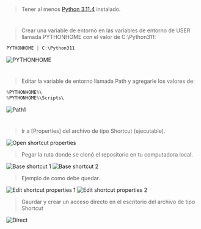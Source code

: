 #

> Tener al menos [Python 3.11.4](https://www.python.org/downloads/) instalado.

#

> Crear una variable de entorno en las variables de entorno de USER llamada PYTHONHOME con el valor de C:\Python311:

```powershell
PYTHONHOME | C:\Python311
```

![PYTHONHOME](https://i.ibb.co/KyYHjP0/awasd.png)

#

> Editar la variable de entorno llamada Path y agregarle los valores de:

```powershell
%PYTHONHOME%\
%PYTHONHOME%\Scripts\
```

![Path1](https://i.ibb.co/Q63ydNX/Path.png)

#

> Ir a [Properties] del archivo de tipo Shortcut (ejecutable).

![Open shortcut properties](https://i.ibb.co/1Z1H8v6/propertiesopen-1.png)

> Pegar la ruta donde se clonó el repositorio en tu computadora local.

![Base shortcut 1](https://i.ibb.co/GkjxRRn/path1.png)
![Base shortcut 2](https://i.ibb.co/M8DQhvh/path2.png)

> Ejemplo de como debe quedar.

![Edit shortcut properties 1](https://i.ibb.co/NNvZpWg/EJP0.png)
![Edit shortcut properties 2](https://i.ibb.co/vx2HNP7/EJP1.png)

> Gaurdar y crear un acceso directo en el escritorio del archivo de tipo Shortcut

![Direct](https://i.ibb.co/wCY8b53/shortcut.png)
